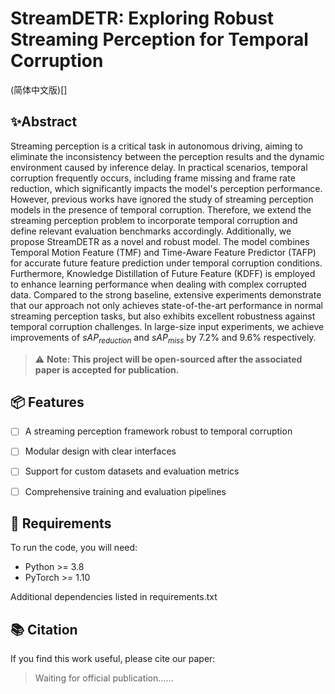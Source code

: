 # StreamDETR: Exploring Robust Streaming Perception for Temporal Corruption
(简体中文版)[]

## ✨Abstract
Streaming perception is a critical task in autonomous driving, aiming to  eliminate the inconsistency between the perception results and the dynamic environment caused by inference delay. In practical scenarios, temporal corruption frequently occurs, including frame missing and frame rate reduction, which significantly impacts the model's perception performance. However, previous works have ignored the study of streaming perception models in the presence of temporal corruption. Therefore, we extend the streaming perception problem to incorporate temporal corruption and define relevant evaluation benchmarks accordingly. Additionally, we propose StreamDETR as a novel and robust model. The model combines Temporal Motion Feature (TMF) and Time-Aware Feature Predictor (TAFP) for accurate future feature prediction under temporal corruption conditions. Furthermore, Knowledge Distillation of Future Feature (KDFF) is employed to enhance learning performance when dealing with complex corrupted data. Compared to the strong baseline, extensive experiments demonstrate that our approach not only achieves state-of-the-art performance in normal streaming perception tasks, but also exhibits excellent robustness against temporal corruption challenges. In large-size input experiments, we achieve improvements of $sAP_{reduction}$ and $sAP_{miss}$ by 7.2\% and 9.6\% respectively.

> ⚠️ **Note: This project will be open-sourced after the associated paper is accepted for publication.**


## 📦 Features
- [ ] A streaming perception framework robust to temporal corruption
- [ ] Modular design with clear interfaces
- [ ] Support for custom datasets and evaluation metrics
- [ ] Comprehensive training and evaluation pipelines

  
## 🔧 Requirements
To run the code, you will need:

+ Python >= 3.8
+ PyTorch >= 1.10

Additional dependencies listed in requirements.txt

## 📚 Citation
If you find this work useful, please cite our paper:
> Waiting for official publication……
